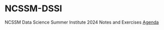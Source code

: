 # NCSSM-DSSI
NCSSM Data Science Summer Institute 2024 Notes and Exercises
[Agenda](https://ncssm.github.io/dssi24/)
